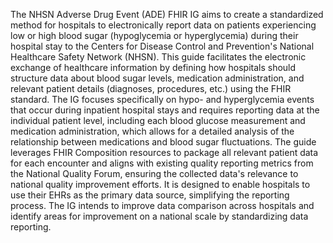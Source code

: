 The NHSN Adverse Drug Event (ADE) FHIR IG aims to create a standardized method for hospitals to electronically report data on patients experiencing low or high blood sugar (hypoglycemia or hyperglycemia) during their hospital stay to the Centers for Disease Control and Prevention's National Healthcare Safety Network (NHSN). This guide facilitates the electronic exchange of healthcare information by defining how hospitals should structure data about blood sugar levels, medication administration, and relevant patient details (diagnoses, procedures, etc.) using the FHIR standard. The IG focuses specifically on hypo- and hyperglycemia events that occur during inpatient hospital stays and requires reporting data at the individual patient level, including each blood glucose measurement and medication administration, which allows for a detailed analysis of the relationship between medications and blood sugar fluctuations. The guide leverages FHIR Composition resources to package all relevant patient data for each encounter and aligns with existing quality reporting metrics from the National Quality Forum, ensuring the collected data's relevance to national quality improvement efforts. It is designed to enable hospitals to use their EHRs as the primary data source, simplifying the reporting process. The IG intends to improve data comparison across hospitals and identify areas for improvement on a national scale by standardizing data reporting. 
